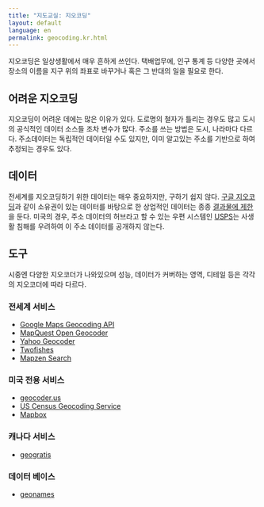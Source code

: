 ```yaml
---
title: "지도교실: 지오코딩"
layout: default
language: en
permalink: geocoding.kr.html
---
```


지오코딩은 일상생활에서 매우 흔하게 쓰인다. 택배업무에, 인구 통계 등 다양한 곳에서 장소의 이름을 지구 위의 좌표로 바꾸거나 혹은 그 반대의 일을 필요로 한다.

## 어려운 지오코딩

지오코딩이 어려운 데에는 많은 이유가 있다. 도로명의 철자가 틀리는 경우도 많고 도시의 공식적인 데이터 소스들 조차 변수가 많다. 주소를 쓰는 방법은 도시, 나라마다 다르다. 주소데이터는 독립적인 데이터일 수도 있지만, 이미 알고있는 주소를 기반으로 하여 추정되는 경우도 있다.

## 데이터

전세계를 지오코딩하기 위한 데이터는 매우 중요하지만, 구하기 쉽지 않다. [구글 지오코딩](https://developers.google.com/maps/documentation/geocoding/)과 같이 소유권이 있는 데이터를 바탕으로 한 상업적인 데이터는 종종 [결과물에 제한](https://developers.google.com/maps/terms#section_10_12)을 둔다. 미국의 경우, 주소 데이터의 허브라고 할 수 있는 우편 시스템인 [USPS](https://www.usps.com/)는 사생활 침해를 우려하여 이 주소 데이터를 공개하지 않는다.

## 도구

시중엔 다양한 지오코더가 나와있으며 성능, 데이터가 커버하는 영역, 디테일 등은 각각의 지오코더에 따라 다르다.

### 전세계 서비스
* [Google Maps Geocoding API](https://developers.google.com/maps/documentation/geocoding/)
* [MapQuest Open Geocoder](https://developer.mapquest.com/web/products/open/geocoding-service)
* [Yahoo Geocoder](https://developer.yahoo.com/boss/geo/)
* [Twofishes](http://demo.twofishes.net/)
* [Mapzen Search](https://mapzen.com/products/search/)

### 미국 전용 서비스
* [geocoder.us](http://geocoder.us/)
* [US Census Geocoding Service](http://geocoding.geo.census.gov/geocoder/Geocoding_Services_API.pdf)
* [Mapbox](https://www.mapbox.com/developers/api/geocoding/)

### 캐나다 서비스
* [geogratis](http://geogratis.gc.ca/site/eng/geoloc)

### 데이터 베이스
* [geonames](http://www.geonames.org/)